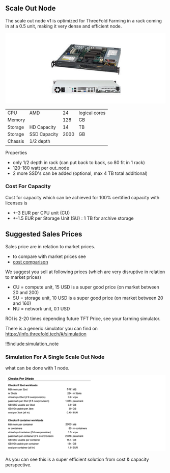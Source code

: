 ## Scale Out Node

The scale out node v1 is optimized for ThreeFold Farming in a rack coming in at a 0.5 unit, making it very dense and efficient node.

![](img/scale_node_1.jpg)

|         |              |      |               |
| ------- | ------------ | ---- | ------------- |
| CPU     | AMD          | 24   | logical cores |
| Memory  |              | 128  | GB            |
| Storage | HD Capacity  | 14   | TB            |
| Storage | SSD Capacity | 2000 | GB            |
| Chassis | 1/2 depth    |      |               |


Properties

- only 1/2 depth in rack (can put back to back, so 80 fit in 1 rack)
- 120-180 watt per out_node
- 2 more SSD's can be added (optional, max 4 TB total additional) 


### Cost For Capacity

Cost for capacity which can be achieved for 100% certified capacity with licenses is

- +-3 EUR per CPU unit (CU)
- +-1.5 EUR per Storage Unit (SU)  : 1 TB for archive storage


## Suggested Sales Prices

Sales price are in relation to market prices.
  
- to compare with market prices see 
- [cost comparison](pricing)

We suggest you sell at following prices (which are very disruptive in relation to market prices)

- CU = compute unit, 15 USD is a super good price (on market between 20 and 200)
- SU = storage unit, 10 USD is a super good price (on market between 20 and 160)
- NU = network unit, 0.1 USD

ROI is 2-20 times depending future TFT Price, see your farming simulator.

There is a generic simulator you can find on https://info.threefold.tech/#/simulation

!!!include:simulation_note

### Simulation For A Single Scale Out Node

what can be done with 1 node.

![](img/scale_node_overview.jpg)

As you can see this is a super efficient solution from cost & capacity perspective.
